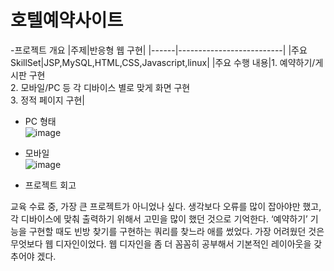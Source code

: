 # 호텔예약사이트
-프로젝트 개요
|주제|반응형 웹 구현|
|------|--------------------------|
|주요 SkillSet|JSP,MySQL,HTML,CSS,Javascript,linux|
|주요 수행 내용|1. 예약하기/게시판 구현<br>2. 모바일/PC 등 각 디바이스 별로 맞게 화면 구현<br>3. 정적 페이지 구현|

* PC 형태 <br>![image](https://user-images.githubusercontent.com/9896149/156555828-1c9d21c1-e4e3-4b53-bbba-77a70cb9f3f4.png)
* 모바일 <br>![image](https://user-images.githubusercontent.com/9896149/156555903-96469eee-56ed-4e77-a84c-1b401e164fa8.png)

* 프로젝트 회고

>
교육 수료 중, 가장 큰 프로젝트가 아니었나 싶다. 생각보다 오류를 많이 잡아야만 했고, 
각 디바이스에 맞춰 출력하기 위해서 고민을 많이 했던 것으로 기억한다. 
‘예약하기’ 기능을 구현할 때도 빈방 찾기를 구현하는 쿼리를 찾느라 애를 썼었다. 
가장 어려웠던 것은 무엇보다 웹 디자인이었다. 웹 디자인을 좀 더 꼼꼼히 공부해서 기본적인 레이아웃을 갖추어야 겠다.
